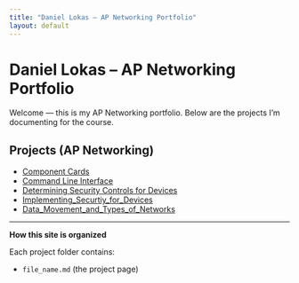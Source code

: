 ```yaml
---
title: "Daniel Lokas – AP Networking Portfolio"
layout: default
---
```


# Daniel Lokas – AP Networking Portfolio

Welcome — this is my AP Networking portfolio. Below are the projects I’m documenting for the course.

## Projects (AP Networking)
- [Component Cards](networking-assignments/component-cards.md)
- [Command Line Interface](networking-assignments/command-line-interface.md)
- [Determining Security Controls for Devices](networking-assignments/securitycontrols.md)
- [Implementing_Securtiy_for_Devices](networking-assignments/Implementing_Security_for_Devices.md)
- [Data_Movement_and_Types_of_Networks](networking-assignments/Data_Movement_and_Types_of_Networks.md)




---

**How this site is organized**

Each project folder contains:
- `file_name.md` (the project page)

